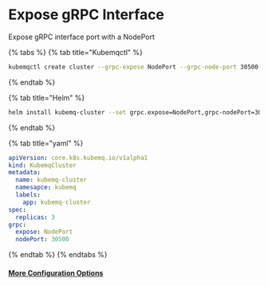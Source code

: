 # Expose gRPC Interface

Expose gRPC interface port with a NodePort

{% tabs %}
{% tab title="Kubemqctl" %}
```bash
kubemqctl create cluster --grpc-expose NodePort --grpc-node-port 30500
```
{% endtab %}

{% tab title="Helm" %}
```bash
helm install kubemq-cluster --set grpc.expose=NodePort,grpc-nodePort=30500  -n kubemq kubemq-charts/kubemq
```
{% endtab %}

{% tab title="yaml" %}
```yaml
apiVersion: core.k8s.kubemq.io/v1alpha1
kind: KubemqCluster
metadata:
  name: kubemq-cluster
  namesapce: kubemq
  labels:
    app: kubemq-cluster
spec:
  replicas: 3
grpc:
  expose: NodePort
  nodePort: 30500
```
{% endtab %}
{% endtabs %}

#### [More Configuration Options](../cluster.md#grpc)


